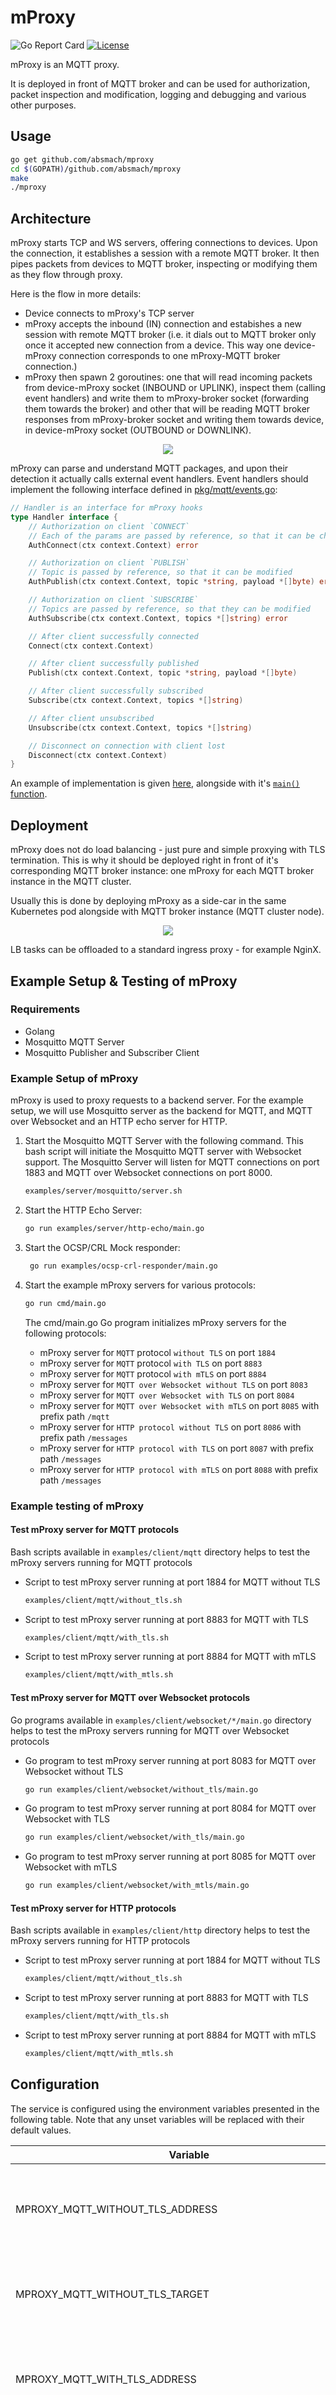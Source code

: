 # mProxy

![Go Report Card][grc]
[![License][LIC-BADGE]][LIC]

mProxy is an MQTT proxy.

It is deployed in front of MQTT broker and can be used for authorization, packet inspection and modification,
logging and debugging and various other purposes.

## Usage

```bash
go get github.com/absmach/mproxy
cd $(GOPATH)/github.com/absmach/mproxy
make
./mproxy
```

## Architecture

mProxy starts TCP and WS servers, offering connections to devices. Upon the connection, it establishes a session with a remote MQTT broker.
It then pipes packets from devices to MQTT broker, inspecting or modifying them as they flow through proxy.

Here is the flow in more details:

- Device connects to mProxy's TCP server
- mProxy accepts the inbound (IN) connection and estabishes a new session with remote MQTT broker
  (i.e. it dials out to MQTT broker only once it accepted new connection from a device.
  This way one device-mProxy connection corresponds to one mProxy-MQTT broker connection.)
- mProxy then spawn 2 goroutines: one that will read incoming packets from device-mProxy socket (INBOUND or UPLINK),
  inspect them (calling event handlers) and write them to mProxy-broker socket (forwarding them towards the broker)
  and other that will be reading MQTT broker responses from mProxy-broker socket and writing them towards device,
  in device-mProxy socket (OUTBOUND or DOWNLINK).

<p align="center"><img src="docs/img/mproxy.png"></p>

mProxy can parse and understand MQTT packages, and upon their detection it actually calls external event handlers.
Event handlers should implement the following interface defined in [pkg/mqtt/events.go](pkg/mqtt/events.go):

```go
// Handler is an interface for mProxy hooks
type Handler interface {
    // Authorization on client `CONNECT`
    // Each of the params are passed by reference, so that it can be changed
    AuthConnect(ctx context.Context) error

    // Authorization on client `PUBLISH`
    // Topic is passed by reference, so that it can be modified
    AuthPublish(ctx context.Context, topic *string, payload *[]byte) error

    // Authorization on client `SUBSCRIBE`
    // Topics are passed by reference, so that they can be modified
    AuthSubscribe(ctx context.Context, topics *[]string) error

    // After client successfully connected
    Connect(ctx context.Context)

    // After client successfully published
    Publish(ctx context.Context, topic *string, payload *[]byte)

    // After client successfully subscribed
    Subscribe(ctx context.Context, topics *[]string)

    // After client unsubscribed
    Unsubscribe(ctx context.Context, topics *[]string)

    // Disconnect on connection with client lost
    Disconnect(ctx context.Context)
}
```

An example of implementation is given [here](examples/simple/simple.go), alongside with it's [`main()` function](cmd/main.go).

## Deployment

mProxy does not do load balancing - just pure and simple proxying with TLS termination. This is why it should be deployed
right in front of it's corresponding MQTT broker instance: one mProxy for each MQTT broker instance in the MQTT cluster.

Usually this is done by deploying mProxy as a side-car in the same Kubernetes pod alongside with MQTT broker instance (MQTT cluster node).

<p align="center"><img src="docs/img/mproxy-cluster.png"></p>

LB tasks can be offloaded to a standard ingress proxy - for example NginX.

## Example Setup & Testing of mProxy

### Requirements

- Golang
- Mosquitto MQTT Server
- Mosquitto Publisher and Subscriber Client

### Example Setup of mProxy

mProxy is used to proxy requests to a backend server. For the example setup, we will use Mosquitto server as the backend for MQTT, and MQTT over Websocket and an HTTP echo server for HTTP.

1. Start the Mosquitto MQTT Server with the following command. This bash script will initiate the Mosquitto MQTT server with Websocket support. The Mosquitto Server will listen for MQTT connections on port 1883 and MQTT over Websocket connections on port 8000.

   ```bash
   examples/server/mosquitto/server.sh
   ```

2. Start the HTTP Echo Server:

   ```bash
   go run examples/server/http-echo/main.go  
   ```

3. Start the OCSP/CRL Mock responder:

   ```bash
    go run examples/ocsp-crl-responder/main.go  
   ```

4. Start the example mProxy servers for various protocols:

   ```bash
   go run cmd/main.go
   ```

   The cmd/main.go Go program initializes mProxy servers for the following protocols:

   - mProxy server for `MQTT` protocol `without TLS` on port `1884`
   - mProxy server for `MQTT` protocol `with TLS` on port `8883`
   - mProxy server for `MQTT` protocol `with mTLS` on port `8884`
   - mProxy server for `MQTT over Websocket without TLS` on port `8083`
   - mProxy server for `MQTT over Websocket with TLS` on port `8084`
   - mProxy server for `MQTT over Websocket with mTLS` on port `8085` with prefix path `/mqtt`
   - mProxy server for `HTTP protocol without TLS` on port `8086` with prefix path `/messages`
   - mProxy server for `HTTP protocol with TLS` on port `8087` with prefix path `/messages`
   - mProxy server for `HTTP protocol with mTLS` on port `8088` with prefix path `/messages`

### Example testing of mProxy

#### Test mProxy server for MQTT protocols

Bash scripts available in `examples/client/mqtt` directory helps to test the mProxy servers running for MQTT protocols

- Script to test mProxy server running at port 1884 for MQTT without TLS

  ```bash
  examples/client/mqtt/without_tls.sh
  ```

- Script to test mProxy server running at port 8883 for MQTT with TLS

  ```bash
  examples/client/mqtt/with_tls.sh
  ```

- Script to test mProxy server running at port 8884 for MQTT with mTLS

  ```bash
  examples/client/mqtt/with_mtls.sh
  ```

#### Test mProxy server for MQTT over Websocket protocols

Go programs available in `examples/client/websocket/*/main.go` directory helps to test the mProxy servers running for MQTT over Websocket protocols

- Go program to test mProxy server running at port 8083 for MQTT over Websocket without TLS

  ```bash
  go run examples/client/websocket/without_tls/main.go
  ```

- Go program to test mProxy server running at port 8084 for MQTT over Websocket with TLS

  ```bash
  go run examples/client/websocket/with_tls/main.go
  ```

- Go program to test mProxy server running at port 8085 for MQTT over Websocket with mTLS

  ```bash
  go run examples/client/websocket/with_mtls/main.go
  ```

#### Test mProxy server for HTTP protocols

Bash scripts available in `examples/client/http` directory helps to test the mProxy servers running for HTTP protocols

- Script to test mProxy server running at port 1884 for MQTT without TLS

  ```bash
  examples/client/mqtt/without_tls.sh
  ```

- Script to test mProxy server running at port 8883 for MQTT with TLS

  ```bash
  examples/client/mqtt/with_tls.sh
  ```

- Script to test mProxy server running at port 8884 for MQTT with mTLS

  ```bash
  examples/client/mqtt/with_mtls.sh
  ```

## Configuration

The service is configured using the environment variables presented in the following table. Note that any unset variables will be replaced with their default values.

| Variable                                                | Description                                                                                                                                | Default                    |
| ------------------------------------------------------- | ------------------------------------------------------------------------------------------------------------------------------------------ | -------------------------- |
| MPROXY_MQTT_WITHOUT_TLS_ADDRESS                         | MQTT without TLS inbound (IN) connection listening address                                                                                 | :1884                      |
| MPROXY_MQTT_WITHOUT_TLS_TARGET                          | MQTT without TLS outbound (OUT) connection address                                                                                         | localhost:1883             |
| MPROXY_MQTT_WITH_TLS_ADDRESS                            | MQTT with TLS inbound (IN) connection listening address                                                                                    | :8883                      |
| MPROXY_MQTT_WITH_TLS_TARGET                             | MQTT with TLS outbound (OUT) connection address                                                                                            | localhost:1883             |
| MPROXY_MQTT_WITH_TLS_CERT_FILE                          | MQTT with TLS certificate file path                                                                                                        | ssl/certs/server.crt       |
| MPROXY_MQTT_WITH_TLS_KEY_FILE                           | MQTT with TLS key file path                                                                                                                | ssl/certs/server.key       |
| MPROXY_MQTT_WITH_TLS_SERVER_CA_FILE                     | MQTT with TLS server CA file path                                                                                                          | ssl/certs/ca.crt           |
| MPROXY_MQTT_WITH_MTLS_ADDRESS                           | MQTT with mTLS inbound (IN) connection listening address                                                                                   | :8884                      |
| MPROXY_MQTT_WITH_MTLS_TARGET                            | MQTT with mTLS outbound (OUT) connection address                                                                                           | localhost:1883             |
| MPROXY_MQTT_WITH_MTLS_CERT_FILE                         | MQTT with mTLS certificate file path                                                                                                       | ssl/certs/server.crt       |
| MPROXY_MQTT_WITH_MTLS_KEY_FILE                          | MQTT with mTLS key file path                                                                                                               | ssl/certs/server.key       |
| MPROXY_MQTT_WITH_MTLS_SERVER_CA_FILE                    | MQTT with mTLS server CA file path                                                                                                         | ssl/certs/ca.crt           |
| MPROXY_MQTT_WITH_MTLS_CLIENT_CA_FILE                    | MQTT with mTLS client CA file path                                                                                                         | ssl/certs/ca.crt           |
| MPROXY_MQTT_WITH_MTLS_CLIENT_CERT_VALIDATION_METHODS    | MQTT with mTLS client certificate validation methods, if no value or unset then mProxy server will not do client validation                | ocsp                       |
| MPROXY_MQTT_WITH_MTLS_OCSP_RESPONDER_URL                | MQTT with mTLS OCSP responder URL, it is used if OCSP responder URL is not available in client certificate AIA                             | http://localhost:8080/ocsp |
| MPROXY_MQTT_WS_WITHOUT_TLS_ADDRESS                      | MQTT over Websocket without TLS inbound (IN) connection listening address                                                                  | :8083                      |
| MPROXY_MQTT_WS_WITHOUT_TLS_TARGET                       | MQTT over Websocket without TLS outbound (OUT) connection address                                                                          | ws://localhost:8000/       |
| MPROXY_MQTT_WS_WITH_TLS_ADDRESS                         | MQTT over Websocket with TLS inbound (IN) connection listening address                                                                     | :8084                      |
| MPROXY_MQTT_WS_WITH_TLS_TARGET                          | MQTT over Websocket with TLS outbound (OUT) connection address                                                                             | ws://localhost:8000/       |
| MPROXY_MQTT_WS_WITH_TLS_CERT_FILE                       | MQTT over Websocket with TLS certificate file path                                                                                         | ssl/certs/server.crt       |
| MPROXY_MQTT_WS_WITH_TLS_KEY_FILE                        | MQTT over Websocket with TLS key file path                                                                                                 | ssl/certs/server.key       |
| MPROXY_MQTT_WS_WITH_TLS_SERVER_CA_FILE                  | MQTT over Websocket with TLS server CA file path                                                                                           | ssl/certs/ca.crt           |
| MPROXY_MQTT_WS_WITH_MTLS_ADDRESS                        | MQTT over Websocket with mTLS inbound (IN) connection listening address                                                                    | :8085                      |
| MPROXY_MQTT_WS_WITH_MTLS_PREFIX_PATH                    | MQTT over Websocket with mTLS inbound (IN) connection path                                                                                 | /mqtt                      |
| MPROXY_MQTT_WS_WITH_MTLS_TARGET                         | MQTT over Websocket with mTLS outbound (OUT) connection address                                                                            | ws://localhost:8000/       |
| MPROXY_MQTT_WS_WITH_MTLS_CERT_FILE                      | MQTT over Websocket with mTLS certificate file path                                                                                        | ssl/certs/server.crt       |
| MPROXY_MQTT_WS_WITH_MTLS_KEY_FILE                       | MQTT over Websocket with mTLS key file path                                                                                                | ssl/certs/server.key       |
| MPROXY_MQTT_WS_WITH_MTLS_SERVER_CA_FILE                 | MQTT over Websocket with mTLS server CA file path                                                                                          | ssl/certs/ca.crt           |
| MPROXY_MQTT_WS_WITH_MTLS_CLIENT_CA_FILE                 | MQTT over Websocket with mTLS client CA file path                                                                                          | ssl/certs/ca.crt           |
| MPROXY_MQTT_WS_WITH_MTLS_CLIENT_CERT_VALIDATION_METHODS | MQTT over Websocket with mTLS client certificate validation methods, if no value or unset then mProxy server will not do client validation | ocsp                       |
| MPROXY_MQTT_WS_WITH_MTLS_OCSP_RESPONDER_URL             | MQTT over Websocket with mTLS OCSP responder URL, it is used if OCSP responder URL is not available in client certificate AIA              | http://localhost:8080/ocsp |
| MPROXY_HTTP_WITHOUT_TLS_ADDRESS                         | HTTP without TLS inbound (IN) connection listening address                                                                                 | :8086                      |
| MPROXY_HTTP_WITHOUT_TLS_PREFIX_PATH                     | HTTP without TLS inbound (IN) connection path                                                                                              | /messages                  |
| MPROXY_HTTP_WITHOUT_TLS_TARGET                          | HTTP without TLS outbound (OUT) connection address                                                                                         | http://localhost:8888/     |
| MPROXY_HTTP_WITH_TLS_ADDRESS                            | HTTP with TLS inbound (IN) connection listening address                                                                                    | :8087                      |
| MPROXY_HTTP_WITH_TLS_PREFIX_PATH                        | HTTP with TLS inbound (IN) connection path                                                                                                 | /messages                  |
| MPROXY_HTTP_WITH_TLS_TARGET                             | HTTP with TLS outbound (OUT) connection address                                                                                            | http://localhost:8888/     |
| MPROXY_HTTP_WITH_TLS_CERT_FILE                          | HTTP with TLS certificate file path                                                                                                        | ssl/certs/server.crt       |
| MPROXY_HTTP_WITH_TLS_KEY_FILE                           | HTTP with TLS key file path                                                                                                                | ssl/certs/server.key       |
| MPROXY_HTTP_WITH_TLS_SERVER_CA_FILE                     | HTTP with TLS server CA file path                                                                                                          | ssl/certs/ca.crt           |
| MPROXY_HTTP_WITH_MTLS_ADDRESS                           | HTTP with mTLS inbound (IN) connection listening address                                                                                   | :8088                      |
| MPROXY_HTTP_WITH_MTLS_PREFIX_PATH                       | HTTP with mTLS inbound (IN) connection path                                                                                                | /messages                  |
| MPROXY_HTTP_WITH_MTLS_TARGET                            | HTTP with mTLS outbound (OUT) connection address                                                                                           | http://localhost:8888/     |
| MPROXY_HTTP_WITH_MTLS_CERT_FILE                         | HTTP with mTLS certificate file path                                                                                                       | ssl/certs/server.crt       |
| MPROXY_HTTP_WITH_MTLS_KEY_FILE                          | HTTP with mTLS key file path                                                                                                               | ssl/certs/server.key       |
| MPROXY_HTTP_WITH_MTLS_SERVER_CA_FILE                    | HTTP with mTLS server CA file path                                                                                                         | ssl/certs/ca.crt           |
| MPROXY_HTTP_WITH_MTLS_CLIENT_CA_FILE                    | HTTP with mTLS client CA file path                                                                                                         | ssl/certs/ca.crt           |
| MPROXY_HTTP_WITH_MTLS_CLIENT_CERT_VALIDATION_METHODS    | HTTP with mTLS client certificate validation methods, if no value or unset then mProxy server will not do client validation                | ocsp                       |
| MPROXY_HTTP_WITH_MTLS_OCSP_RESPONDER_URL                | HTTP with mTLS OCSP responder URL, it is used if OCSP responder URL is not available in client certificate AIA                             | http://localhost:8080/ocsp |

## License

[Apache-2.0](LICENSE)

[grc]: https://goreportcard.com/badge/github.com/absmach/mproxy
[LIC]: LICENCE
[LIC-BADGE]: https://img.shields.io/badge/License-Apache_2.0-blue.svg
